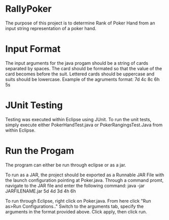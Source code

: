 RallyPoker
==========

The purpose of this project is to determine Rank of Poker Hand from an input string representation of a poker hand.


Input Format
============
The input arguments for the java progam should be a string of cards separated by spaces. The card should be formated so that the value of the card becomes before the suit. Lettered cards should be uppercase and suits should be lowercase. Example of the agruments format: 7d 4c 8c 6h 5s

JUnit Testing
=============

Testing was executed within Eclipse using JUnit. To run the unit tests, simply execute either PokerHandTest.java or PokerRangingsTest.Java from within Eclipse.

Run the Progam
==============

The program can either be run through eclipse or as a jar. 

To run as a JAR, the project should be exported as a Runnable JAR File with the launch configuration pointing at Poker.java. Through a command promt, navigate to the JAR file and enter the following command: java -jar JARFILENAME.jar 5d 4d 3d 4h 6h

To run through Eclipse, right click on Poker.java. From here click "Run as>Run Configurations.." Switch to the arguments tab, specify the arguments in the format provided above. Click apply, then click run.
